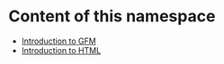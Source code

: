 # Content of this namespace

- [Introduction to GFM](https://anarchomedia.github.io/AnarchoWiki/help/gfm)
- [Introduction to HTML](https://anarchomedia.github.io/AnarchoWiki/help/html)
